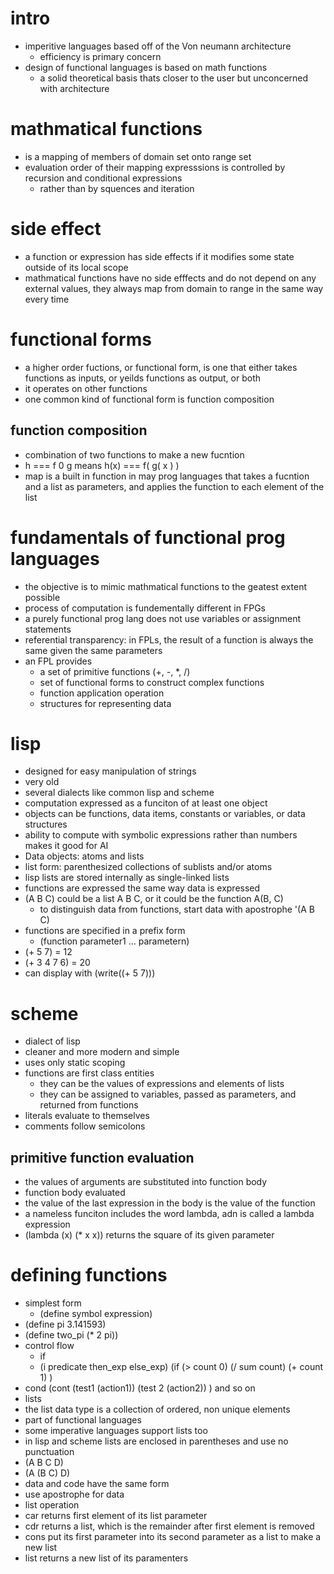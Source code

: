 # intro 
- imperitive languages based off of the Von neumann architecture 
    - efficiency is primary concern
- design of functional languages is based on math functions
    - a solid theoretical basis thats closer to the user but unconcerned with architecture 

# mathmatical functions 
- is a mapping of members of domain set onto range set 
- evaluation order of their mapping expresssions is controlled by recursion and conditional expressions 
    - rather than by squences and iteration 

# side effect 
- a function or expression has side effects if it modifies some state outside of its local scope 
- mathmatical functions have no side efffects and do not depend on any external values, they always map from domain to range in the same way every time 
# functional forms 
- a higher order fuctions, or functional form, is one that either takes functions as inputs, or yeilds functions as output, or both 
- it operates on other functions 
- one common kind of functional form is function composition 
## function composition
- combination of two functions to make a new fucntion
- h === f 0 g means h(x) === f( g( x ) )
- map is a built in function in may prog languages that takes a fucntion and a list as parameters, and applies the function to each element of the list 
# fundamentals of functional prog languages 
- the objective is to mimic mathmatical functions to the geatest extent possible 
- process of computation is fundementally different in FPGs
- a purely functional prog lang does not use variables or assignment statements 
- referential transparency: in FPLs, the result of a function is always the same given the same parameters 
- an FPL provides 
    - a set of primitive functions (+, -, *, /)
    - set of functional forms to construct complex functions 
    - function application operation 
    - structures for representing data 
# lisp 
- designed for easy manipulation of strings
- very old
- several dialects like common lisp and scheme 
- computation expressed as a funciton of at least one object 
- objects can be functions, data items, constants or variables, or data structures 
- ability to compute with symbolic expressions rather than numbers makes it good for AI
- Data objects: atoms and lists
- list form: parenthesized collections of sublists and/or atoms 
- lisp lists are stored internally as single-linked lists 
- functions are expressed the same way data is expressed 
- (A B C) could be a list A B C, or it could be the function A(B, C)
    - to distinguish data from functions, start data with apostrophe '(A B C)
- functions are specified in a prefix form 
    - (function parameter1 ... parametern)
- (+ 5 7) = 12
- (+ 3 4 7 6) = 20
- can display with (write((+ 5 7)))
# scheme 
- dialect of lisp 
- cleaner and more modern and simple 
- uses only static scoping 
- functions are first class entities 
    - they can be the values of expressions and elements of lists 
    - they can be assigned to variables, passed as parameters, and returned from functions
- literals evaluate to themselves 
- comments follow semicolons 
## primitive function evaluation
- the values of arguments are substituted into function body 
- function body evaluated
- the value of the last expression in the body is the value of the function 
- a nameless funciton includes the word lambda, adn is called a lambda expression 
- (lambda (x) (* x x)) returns the square of its given parameter
# defining functions
- simplest form 
    - (define symbol expression)
- (define pi 3.141593)
- (define two_pi (* 2 pi))
- control flow 
    - if 
    - (i predicate then_exp else_exp)
(if (> count 0)
    (/ sum count)
    (+ count 1)
)
- cond
(cont (test1
        (action1))
        (test 2
        (action2))
) and so on
- lists
- the list data type is a collection of ordered, non unique elements 
- part of functional languages 
- some imperative languages support lists too
- in lisp and scheme lists are enclosed in parentheses and use no punctuation 
- (A B C D)
- (A (B C) D)
- data and code have the same form 
- use apostrophe for data
- list operation
- car returns first element of its list parameter
- cdr returns a list, which is the remainder after first element is removed
- cons put its first parameter into its second parameter as a list to make a new list 
- list returns a new list of its paramenters